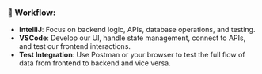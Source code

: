 ### **🔄 Workflow:**

* **IntelliJ**: Focus on backend logic, APIs, database operations, and testing.  
* **VSCode**: Develop our UI, handle state management, connect to APIs, and test our frontend interactions.  
* **Test Integration**: Use Postman or your browser to test the full flow of data from frontend to backend and vice versa.
